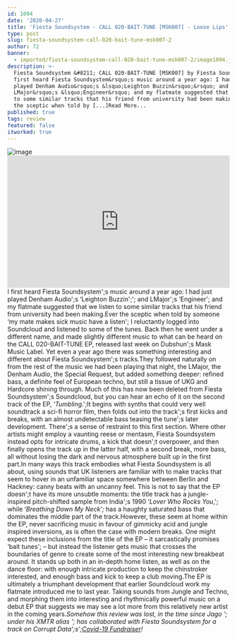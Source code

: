 ```yaml
---
id: 1094
date: '2020-04-27'
title: 'Fiesta Soundsystem - CALL 020​-​BAIT​-​TUNE [MSK007] - Loose Lips'
type: post
slug: fiesta-soundsystem-call-020-bait-tune-msk007-2
author: 72
banner:
  - imported/fiesta-soundsystem-call-020-bait-tune-msk007-2/image1094.jpeg
description: >-
  Fiesta Soundsystem &#8211; CALL 020-BAIT-TUNE [MSK007] by Fiesta Soundsystem I
  first heard Fiesta Soundsystem&rsquo;s music around a year ago: I had just
  played Denham Audio&rsquo;s &lsquo;Leighton Buzzin&rsquo;&rsquo; and
  LMajor&rsquo;s &lsquo;Engineer&rsquo; and my flatmate suggested that we listen
  to some similar tracks that his friend from university had been making. Ever
  the sceptic when told by [...]Read More...
published: true
tags: review
featured: false
itworked: true
---
```

![image](../imported/fiesta-soundsystem-call-020-bait-tune-msk007-2/image1094.jpeg)<iframe width='100%' height='300' scrolling='no' frameborder='no' allow='autoplay' src='https://bandcamp.com/EmbeddedPlayer/album=3539054365/size=large/bgcol=333333/linkcol=ffffff/tracklist=false/artwork=small/transparent=true/'></iframe>I first heard Fiesta Soundsystem';s music around a year ago: I had just played Denham Audio';s ‘Leighton Buzzin';'; and LMajor';s ‘Engineer'; and my flatmate suggested that we listen to some similar tracks that his friend from university had been making.Ever the sceptic when told by someone ‘my mate makes sick music have a listen'; I reluctantly logged into Soundcloud and listened to some of the tunes. Back then he went under a different name, and made slightly different music to what can be heard on the CALL 020-BAIT-TUNE EP, released last week on Dubshun';s Mask Music Label. Yet even a year ago there was something interesting and different about Fiesta Soundsystem';s tracks.They followed naturally on from the rest of the music we had been playing that night, the LMajor, the Denham Audio, the Special Request, but added something deeper: refined bass, a definite feel of European techno, but still a tissue of UKG and Hardcore shining through. Much of this has now been deleted from Fiesta Soundsystem';s Soundcloud, but you can hear an echo of it on the second track of the EP, ‘_Tumbling_.';It begins with synths that could very well soundtrack a sci-fi horror film, then folds out into the track';s first kicks and breaks, with an almost undetectable bass teasing the tune';s later development. There';s a sense of restraint to this first section. Where other artists might employ a vaunting reese or mentasm, Fiesta Soundsystem instead opts for intricate drums, a kick that doesn';t overpower, and then finally opens the track up in the latter half, with a second break, more bass, all without losing the dark and nervous atmosphere built up in the first part.In many ways this track embodies what Fiesta Soundsystem is all about, using sounds that UK listeners are familiar with to make tracks that seem to hover in an unfamiliar space somewhere between Berlin and Hackney: canny beats with an uncanny feel. This is not to say that the EP doesn';t have its more unsubtle moments: the title track has a jungle-inspired pitch-shifted sample from India';s 1990 ‘_Lover Who Rocks You_,'; while ‘_Breathing Down My Neck';_ has a haughty saturated bass that dominates the middle part of the track.However, these seem at home within the EP, never sacrificing music in favour of gimmicky acid and jungle inspired inversions, as is often the case with modern breaks. One might expect these inclusions from the title of the EP – it sarcastically promises ‘bait tunes'; – but instead the listener gets music that crosses the boundaries of genre to create some of the most interesting new breakbeat around. It stands up both in an in-depth home listen, as well as on the dance floor: with enough intricate production to keep the chinstroker interested, and enough bass and kick to keep a club moving.The EP is ultimately a triumphant development that earlier Soundcloud work my flatmate introduced me to last year. Taking sounds from Jungle and Techno, and morphing them into interesting and rhythmically powerful music on a debut EP that suggests we may see a lot more from this relatively new artist in the coming years._Somehow this review was lost, in the time since Jago '; under his XMTR alias '; has collaborated with Fiesta Soundsystem for a track on Corrupt Data';s';_[_Covid-19 Fundraiser_](https://corruptdata001.bandcamp.com/album/covid-19-support-compilation?fbclid=IwAR2U-vTpjnWD5IXYhqwIImutXvle5tejgn6NyBNZ1grbj2eoVX_twkqu7HY)_!_